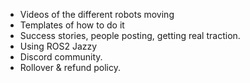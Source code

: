 
- Videos of the different robots moving 
- Templates of how to do it
- Success stories, people posting, getting real traction. 
- Using ROS2 Jazzy
- Discord community. 
- Rollover & refund policy.